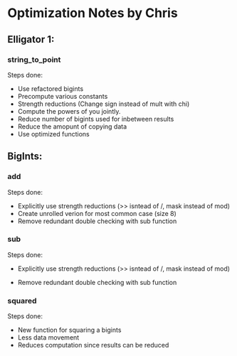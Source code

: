 # Optimization Notes by Chris

## Elligator 1: 
### string_to_point

Steps done:

- Use refactored bigints
- Precompute various constants
- Strength reductions (Change sign instead of mult with chi)
- Compute the powers of you jointly.
- Reduce number of bigints used for inbetween results
- Reduce the amopunt of copying data
- Use optimized functions


## BigInts: 
### add

Steps done:

- Explicitly use strength reductions (>> isntead of /, mask instead of mod)
- Create unrolled verion for most common case (size 8)
- Remove redundant double checking with sub function

### sub

Steps done:

- Explicitly use strength reductions (>> isntead of /, mask instead of mod)

- Remove redundant double checking with sub function


### squared

Steps done:

- New function for squaring a bigints
- Less data movement
- Reduces computation since results can be reduced

